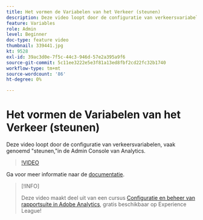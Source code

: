 ```yaml
---
title: Het vormen de Variabelen van het Verkeer (steunen)
description: Deze video loopt door de configuratie van verkeersvariabelen, vaak genoemd "steunen,"in de Admin Console van Analytics.
feature: Variables
role: Admin
level: Beginner
doc-type: feature video
thumbnail: 339441.jpg
kt: 9528
exl-id: 39ac3d0e-7f5c-44c3-946d-57e2a395a9f6
source-git-commit: 5c11ee3222e5e3f81a13ed8fbf2cd22fc32b1740
workflow-type: tm+mt
source-wordcount: '86'
ht-degree: 0%

---
```


# Het vormen de Variabelen van het Verkeer (steunen)

Deze video loopt door de configuratie van verkeersvariabelen, vaak genoemd &quot;steunen,&quot;in de Admin Console van Analytics.

>[!VIDEO](https://video.tv.adobe.com/v/339441/?quality=12&learn=on)

Ga voor meer informatie naar de [documentatie](https://experienceleague.adobe.com/docs/analytics/admin/admin-tools/traffic-variables/traffic-var.html?lang=en).

>[!INFO]
>
> Deze video maakt deel uit van een cursus [Configuratie en beheer van rapportsuite in Adobe Analytics](https://experienceleague.adobe.com/?recommended=Analytics-A-1-2021.1.administration), gratis beschikbaar op Experience League!